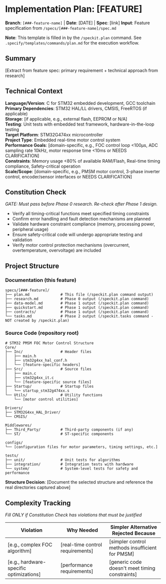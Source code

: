# Implementation Plan: [FEATURE]

**Branch**: `[###-feature-name]` | **Date**: [DATE] | **Spec**: [link]
**Input**: Feature specification from `/specs/[###-feature-name]/spec.md`

**Note**: This template is filled in by the `/speckit.plan` command. See `.specify/templates/commands/plan.md` for the execution workflow.

## Summary

[Extract from feature spec: primary requirement + technical approach from research]

## Technical Context

<!--
  ACTION REQUIRED: Replace the content in this section with the technical details
  for the project. The structure here is presented in advisory capacity to guide
  the iteration process.
-->

**Language/Version**: C for STM32 embedded development, GCC toolchain  
**Primary Dependencies**: STM32 HAL/LL drivers, CMSIS, FreeRTOS (if applicable)  
**Storage**: [if applicable, e.g., external flash, EEPROM or N/A]  
**Testing**: Unit tests with embedded test framework, hardware-in-the-loop testing  
**Target Platform**: STM32G474xx microcontroller  
**Project Type**: Embedded real-time motor control system  
**Performance Goals**: [domain-specific, e.g., FOC control loop <100μs, ADC sampling rate 10kHz, motor response time <10ms or NEEDS CLARIFICATION]  
**Constraints**: Memory usage <80% of available RAM/Flash, Real-time timing compliance, Safety-critical operation  
**Scale/Scope**: [domain-specific, e.g., PMSM motor control, 3-phase inverter control, encoder/sensor interfaces or NEEDS CLARIFICATION]

## Constitution Check

*GATE: Must pass before Phase 0 research. Re-check after Phase 1 design.*

* Verify all timing-critical functions meet specified timing constraints
* Confirm error handling and fault detection mechanisms are planned
* Validate hardware constraint compliance (memory, processing power, peripheral usage)
* Ensure safety-critical code will undergo appropriate testing and validation
* Verify motor control protection mechanisms (overcurrent, overtemperature, overvoltage) are included

## Project Structure

### Documentation (this feature)

```
specs/[###-feature]/
├── plan.md              # This file (/speckit.plan command output)
├── research.md          # Phase 0 output (/speckit.plan command)
├── data-model.md        # Phase 1 output (/speckit.plan command)
├── quickstart.md        # Phase 1 output (/speckit.plan command)
├── contracts/           # Phase 1 output (/speckit.plan command)
└── tasks.md             # Phase 2 output (/speckit.tasks command - NOT created by /speckit.plan)
```

### Source Code (repository root)
<!--
  ACTION REQUIRED: Replace the placeholder tree below with the concrete layout
  for this feature. Delete unused options and expand the chosen structure with
  real paths (e.g., apps/admin, packages/something). The delivered plan must
  not include Option labels.
-->

```
# STM32 PMSM FOC Motor Control Structure
Core/
├── Inc/                 # Header files
│   ├── main.h
│   ├── stm32g4xx_hal_conf.h
│   └── [feature-specific headers]
├── Src/                 # Source files
│   ├── main.c
│   ├── stm32g4xx_it.c
│   └── [feature-specific source files]
├── Startup/             # Startup files
│   └── startup_stm32g474xx.s
└── Utils/               # Utility functions
    └── [motor control utilities]

Drivers/
├── STM32G4xx_HAL_Driver/
└── CMSIS/

Middlewares/
├── Third_Party/         # Third-party components (if any)
└── ST/                  # ST-specific components

configs/
└── [configuration files for motor parameters, timing settings, etc.]

tests/
├── unit/                # Unit tests for algorithms
├── integration/         # Integration tests with hardware
└── system/              # System-level tests for safety and performance
```

**Structure Decision**: [Document the selected structure and reference the real
directories captured above]

## Complexity Tracking

*Fill ONLY if Constitution Check has violations that must be justified*

| Violation | Why Needed | Simpler Alternative Rejected Because |
|-----------|------------|-------------------------------------|
| [e.g., complex FOC algorithm] | [real-time control requirements] | [simpler control methods insufficient for PMSM] |
| [e.g., hardware-specific optimizations] | [performance requirements] | [generic code doesn't meet timing constraints] |

